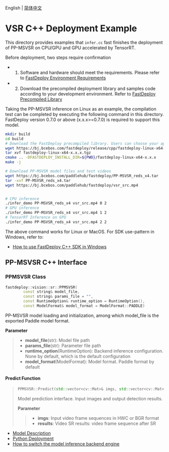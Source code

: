 English | [简体中文](README_CN.md)
# VSR C++ Deployment Example

This directory provides examples that `infer.cc` fast finishes the deployment of PP-MSVSR on CPU/GPU and GPU accelerated by TensorRT. 

Before deployment, two steps require confirmation

- 1. Software and hardware should meet the requirements. Please refer to [FastDeploy Environment Requirements](../../../../../docs/en/build_and_install/download_prebuilt_libraries.md)  
- 2. Download the precompiled deployment library and samples code according to your development environment. Refer to [FastDeploy Precompiled Library](../../../../../docs/en/build_and_install/download_prebuilt_libraries.md)

Taking the PP-MSVSR inference on Linux as an example, the compilation test can be completed by executing the following command in this directory. FastDeploy version 0.7.0 or above (x.x.x>=0.7.0) is required to support this model.

```bash
mkdir build
cd build
# Download the FastDeploy precompiled library. Users can choose your appropriate version in the `FastDeploy Precompiled Library` mentioned above 
wget https://bj.bcebos.com/fastdeploy/release/cpp/fastdeploy-linux-x64-x.x.x.tgz
tar xvf fastdeploy-linux-x64-x.x.x.tgz
cmake .. -DFASTDEPLOY_INSTALL_DIR=${PWD}/fastdeploy-linux-x64-x.x.x
make -j

# Download PP-MSVSR model files and test videos
wget https://bj.bcebos.com/paddlehub/fastdeploy/PP-MSVSR_reds_x4.tar
tar -xvf PP-MSVSR_reds_x4.tar
wget https://bj.bcebos.com/paddlehub/fastdeploy/vsr_src.mp4


# CPU inference
./infer_demo PP-MSVSR_reds_x4 vsr_src.mp4 0 2
# GPU inference
./infer_demo PP-MSVSR_reds_x4 vsr_src.mp4 1 2
# TensorRT Inference on GPU
./infer_demo PP-MSVSR_reds_x4 vsr_src.mp4 2 2
```

The above command works for Linux or MacOS. For SDK use-pattern in Windows, refer to:
- [How to use FastDeploy C++ SDK in Windows](../../../../../docs/en/faq/use_sdk_on_windows.md)

## PP-MSVSR C++ Interface 

### PPMSVSR Class 

```c++
fastdeploy::vision::sr::PPMSVSR(
        const string& model_file,
        const string& params_file = "",
        const RuntimeOption& runtime_option = RuntimeOption(),
        const ModelFormat& model_format = ModelFormat::PADDLE)
```

PP-MSVSR model loading and initialization, among which model_file is the exported Paddle model format.

**Parameter**

> * **model_file**(str): Model file path 
> * **params_file**(str): Parameter file path
> * **runtime_option**(RuntimeOption): Backend inference configuration. None by default, which is the default configuration
> * **model_format**(ModelFormat): Model format. Paddle format by default

#### Predict Function

> ```c++
> PPMSVSR::Predict(std::vector<cv::Mat>& imgs, std::vector<cv::Mat>& results)
> ```
>
> Model prediction interface. Input images and output detection results.
>
> **Parameter**
>
> > * **imgs**: Input video frame sequences in HWC or BGR format
> > * **results**: Video SR results: video frame sequence after SR

- [Model Description](../../)
- [Python Deployment](../python)
- [How to switch the model inference backend engine](../../../../../docs/en/faq/how_to_change_backend.md)
